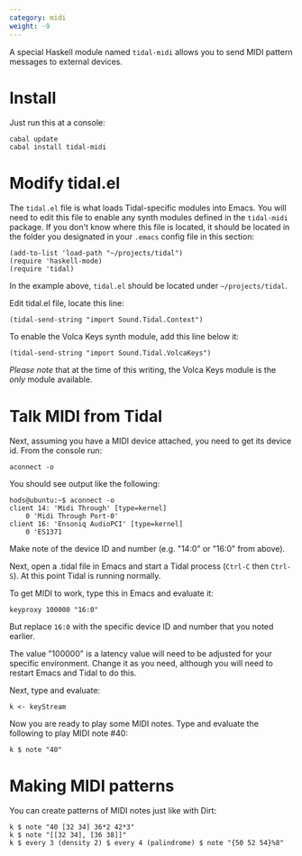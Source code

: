 ```yaml
---
category: midi
weight: -9
---
```

A special Haskell module named `tidal-midi` allows you to send MIDI pattern messages to external devices.

# Install

Just run this at a console:

~~~~
cabal update
cabal install tidal-midi
~~~~

# Modify tidal.el

The `tidal.el` file is what loads Tidal-specific modules into Emacs. You will need to edit this file to enable any synth modules defined in the `tidal-midi` package.
If you don't know where this file is located, it should be located in the folder you designated in your `.emacs` config file in this section:

~~~~
(add-to-list 'load-path "~/projects/tidal")
(require 'haskell-mode)
(require 'tidal)
~~~~

In the example above, `tidal.el` should be located under `~/projects/tidal`.

Edit tidal.el file, locate this line:

~~~~
(tidal-send-string "import Sound.Tidal.Context")
~~~~

To enable the Volca Keys synth module, add this line below it:

~~~~
(tidal-send-string "import Sound.Tidal.VolcaKeys")
~~~~

_Please note_ that at the time of this writing, the Volca Keys module is the _only_ module available.

# Talk MIDI from Tidal

Next, assuming you have a MIDI device attached, you need to get its device id. From the console run:

~~~~
aconnect -o
~~~~

You should see output like the following:

~~~~
hods@ubuntu:~$ aconnect -o
client 14: 'Midi Through' [type=kernel]
    0 'Midi Through Port-0'
client 16: 'Ensoniq AudioPCI' [type=kernel]
    0 'ES1371    
~~~~

Make note of the device ID and number (e.g. "14:0" or "16:0" from above).

Next, open a .tidal file in Emacs and start a Tidal process (`Ctrl-C` then `Ctrl-S`). At this point Tidal is running normally.

To get MIDI to work, type this in Emacs and evaluate it:

`keyproxy 100000 "16:0"`

But replace `16:0` with the specific device ID and number that you noted earlier.

The value "100000" is a latency value will need to be adjusted for your specific environment. Change it as you need, although you will need to restart 
Emacs and Tidal to do this.

Next, type and evaluate:

`k <- keyStream`

Now you are ready to play some MIDI notes. Type and evaluate the following to play MIDI note #40:

`k $ note "40"`

# Making MIDI patterns

You can create patterns of MIDI notes just like with Dirt:

~~~~
k $ note "40 [32 34] 36*2 42*3"
k $ note "[[32 34], [36 38]]"
k $ every 3 (density 2) $ every 4 (palindrome) $ note "{50 52 54}%8"
~~~~

